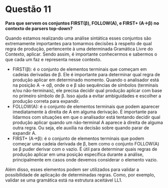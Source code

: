 # Questão 11

**Para que servem os conjuntos FIRST(β), FOLLOW(A), e FIRST+ (A->β) no contexto de parsers top-down?**

Quando estamos realizando uma análise sintática esses conjuntos são extremamente importantes para tomarmos decisões à respeito de qual regra de produção, pertencente à uma determinada Gramática Livre do Contexto, aplicar. Sendo assim, é importante conhecermos e sabermos o que cada um faz e representa nesse contexto.

- FIRST(β): é o conjunto de elementos terminais que começam em cadeias derivadas de β. Ele é importante para determinar qual regra de produção aplicar em determinado momento. Quando o analisador está na posição A -> αβ, onde α e β são sequências de símbolos (terminais e/ou não-terminais), ele precisa decidir qual produção aplicar com base no primeiro símbolo de β. Isso ajuda a evitar ambiguidades e escolher a produção correta para expandir.
- FOLLOW(A): é o conjunto de elementos terminais que podem aparecer imediatamente à direita de A em alguma derivação. É importante para lidarmos com situações em que o analisador está tentando decidir qual produção aplicar quando um não-terminal A aparece à direita de alguma outra regra. Ou seja, ele auxilia na decisão sobre quando parar de expandir A.
- FIRST+ (A->β): é o conjunto de elementos terminais que podem começar uma cadeia derivada de β, bem como o conjunto FOLLOW(A) se β puder derivar com o vazio. É útil para determinar quais regras de produção aplicar em uma posição específica durante a análise, principalmente em casos onde devemos considerar o elemento vazio.

Além disso, esses elementos podem ser utilizados para validar a possibilidade de aplicação de determinadas regras. Como, por exemplo, validar se uma gramática está na estrutura aceitável LL1.